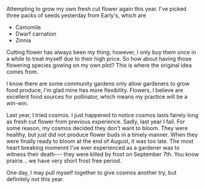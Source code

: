 Attempting to grow my own fresh cut flower again this year. I've picked three packs of seeds yesterday from Early's, which are 
* Camomile
* Dwarf carnation
* Zinnia 


Cutting flower has always been my thing; however, I only buy them once in a while to treat myself due to their high price. So how about having those flowering species gowing on my own plot? This is where the original idea comes from. 

I know there are some community gardens only allow gardeners to grow food produce, I'm glad mine has more flexibility. Flowers, I believe are excellent food sources for pollinator, which means my practice will be a win-win. 

Last year, I tried cosmos.  I just happened to notice cosmos lasts fairely long as fresh cut flower from previous experience. Sadly, last year I fail. For some reason, my cosmos decided they don't want to bloom. They were healthy, but just did not produce flower buds in a timely manner. When they were finally ready to bloom at the end of August, it was too late. The most heart breaking momennt I've ever experienced as a gardener was to witness their death--- they were killed by frost on September 7th. You know prairie... we have very short frost free period. 

One day, I may pull myself together to give cosmos another try, but definitely not this year. 

